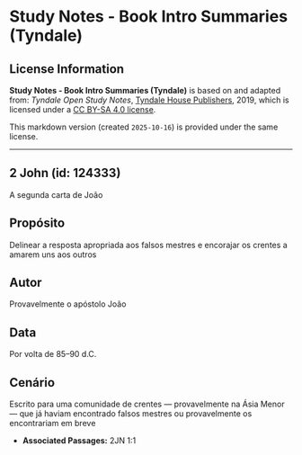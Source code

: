 # Study Notes - Book Intro Summaries (Tyndale)

## License Information

**Study Notes - Book Intro Summaries (Tyndale)** is based on and adapted from: _Tyndale Open Study Notes_, [Tyndale House Publishers](https://tyndaleopenresources.com/), 2019, which is licensed under a [CC BY-SA 4.0 license](https://creativecommons.org/licenses/by-sa/4.0/legalcode.en).

This markdown version (created `2025-10-16`) is provided under the same license.



--------------------------------

## 2 John (id: 124333)

A segunda carta de João

Propósito
---------

Delinear a resposta apropriada aos falsos mestres e encorajar os crentes a amarem uns aos outros

Autor
-----

Provavelmente o apóstolo João

Data
----

Por volta de 85–90 d.C.

Cenário
-------

Escrito para uma comunidade de crentes — provavelmente na Ásia Menor — que já haviam encontrado falsos mestres ou provavelmente os encontrariam em breve

* **Associated Passages:** 2JN 1:1

